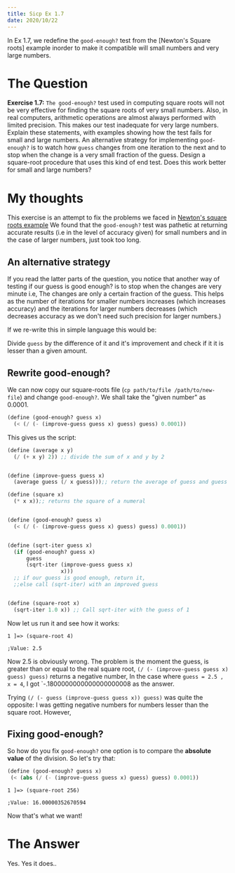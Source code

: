 ```yaml
---
title: Sicp Ex 1.7
date: 2020/10/22
---
```


In Ex 1.7, we redefine the `good-enough?` test from
the [Newton's Square roots] example inorder to make
it compatible will small numbers and very large numbers.

# The Question

**Exercise 1.7:** `The good-enough?` test used in computing square
roots will not be very effective for finding the square roots of very
small numbers. Also, in real computers, arithmetic operations are
almost always performed with limited precision. This makes our
test inadequate for very large numbers. Explain these statements,
with examples showing how the test fails for small and large numbers. 
An alternative strategy for implementing `good-enough?` is to watch
how `guess` changes from one iteration to the next and to
stop when the change is a very small fraction of the guess. Design
a square-root procedure that uses this kind of end test. Does this
work better for small and large numbers?

# My thoughts 

This exercise is an attempt to fix the problems we faced in [Newton's square roots example](https://benjamin-philip.github.io/sicp/example-newtons-square-root)
We found that the `good-enough?` test was pathetic at returning 
accurate results (i.e in the level of accuracy given) for small
numbers and in the case of larger numbers, just took too long.

## An alternative strategy

If you read the latter parts of the question, you notice that
another way of testing if our guess is good enough? is to
stop when the changes are very minute i.e, The changes are 
only a certain fraction of the guess. This helps as the number
of iterations for smaller numbers increases (which increases accuracy)
and the iterations for larger numbers decreases (which decreases accuracy
as we don't need such precision for larger numbers.)

If we re-write this in simple language this would be:

Divide `guess` by the difference of it and it's improvement 
and check if it  it is lesser than a given amount. 

## Rewrite good-enough?

We can now copy our square-roots file (`cp path/to/file /path/to/new-file`)
and change `good-enough?`. We shall take the "given number" as 0.0001.

```scheme
(define (good-enough? guess x)
  (< (/ (- (improve-guess guess x) guess) guess) 0.0001))
```

This gives us the script:

```scheme
(define (average x y)
  (/ (+ x y) 2)) ;; divide the sum of x and y by 2


(define (improve-guess guess x)
  (average guess (/ x guess)));; return the average of guess and guess divided by x

(define (square x)
  (* x x));; returns the square of a numeral


(define (good-enough? guess x)
  (< (/ (- (improve-guess guess x) guess) guess) 0.0001))


(define (sqrt-iter guess x)
  (if (good-enough? guess x)
      guess
      (sqrt-iter (improve-guess guess x)
                 x)))
  ;; if our guess is good enough, return it,
  ;;else call (sqrt-iter) with an improved guess


(define (square-root x)
  (sqrt-iter 1.0 x)) ;; Call sqrt-iter with the guess of 1

```

Now let us run it and see how it works:

```
1 ]=> (square-root 4)

;Value: 2.5
```

Now 2.5 is obviously wrong. The problem is the moment the guess, is greater than
or equal to the real square root, `(/ (- (improve-guess guess x) guess) guess)`
returns a negative number, In the case where `guess = 2.5 , x = 4`, 
I got `-.1800000000000000000008 as the answer. 

Trying `(/ (- guess (improve-guess guess x)) guess)` was quite the opposite:
I was getting negative numbers for numbers lesser than the square root. However,

## Fixing good-enough?

So how do you fix `good-enough?` one option is to compare the **absolute value**
of the division. So let's try that:

```scheme
(define (good-enough? guess x)
 (< (abs (/ (- (improve-guess guess x) guess) guess) 0.0001))
```

```
1 ]=> (square-root 256)

;Value: 16.00000352670594
```

Now that's what we want! 


# The Answer

Yes. Yes it does..
